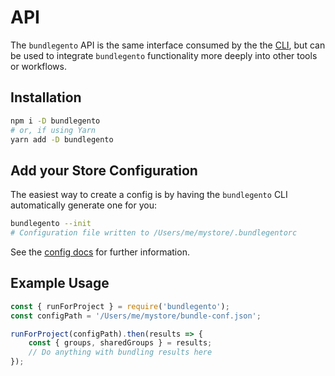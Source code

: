 # API

The `bundlegento` API is the same interface consumed by the the [CLI](CLI.md), but can be used to integrate `bundlegento` functionality more deeply into other tools or workflows.

## Installation

```sh
npm i -D bundlegento
# or, if using Yarn
yarn add -D bundlegento
```

## Add your Store Configuration

The easiest way to create a config is by having the `bundlegento` CLI automatically generate one for you:

```sh
bundlegento --init
# Configuration file written to /Users/me/mystore/.bundlegentorc
```

See the [config docs](CONFIG.md) for further information.

## Example Usage

```js
const { runForProject } = require('bundlegento');
const configPath = '/Users/me/mystore/bundle-conf.json';

runForProject(configPath).then(results => {
    const { groups, sharedGroups } = results;
    // Do anything with bundling results here
});
```
